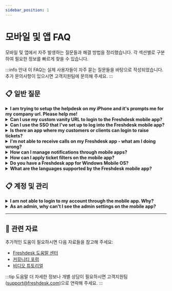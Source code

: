 ```yaml
---
sidebar_position: 1
---
```


# 모바일 및 앱 FAQ

모바일 및 앱에서 자주 발생하는 질문들과 해결 방법을 정리했습니다. 각 섹션별로 구분하여 필요한 정보를 빠르게 찾을 수 있습니다.

:::info 안내
이 FAQ는 실제 사용자들이 자주 묻는 질문들을 바탕으로 작성되었습니다. 추가 문의사항이 있으시면 고객지원팀에 문의해 주세요.
:::


## 📋 일반 질문

<details>
<summary><strong>I am trying to setup the helpdesk on my iPhone and it's prompts me for my company url. Please help me!</strong></summary>

When you are on the go, you would want to have Freshdesk wired to your phone to track the notifications on the tickets. We do have a mobile app that would help you check tickets, respond to them and track customers as well as social channels. Furthermore, attending calls on the app has never been more convenient as you would be able to return them from the app itself.Once you set this up, the first step would be to enter the company URL which would be the **"****account URL"** (yourcompany.freshdesk.com) that you use to login to the portal.  If you are using a custom URL for your Freshdesk Account, you could make use of that as well, while logging in.

</details>

<details>
<summary><strong>Can I use my custom vanity URL to login to the Freshdesk mobile app?</strong></summary>

If you are using a custom URL with your Freshdesk Account, you could use the same on the Freshdesk Mobile App, for login. At the same time, the default Freshdesk URL, which would go by YourCompanyName.freshdesk.com would work as well and could also be used for login using the Mobile App.

</details>

<details>
<summary><strong>Can I use the SSO that I've set up to log into the Freshdesk mobile app?</strong></summary>

Yes, you'll be able to log into your Freshdesk account using the credentials you use for the SSO you have set up. You would also have the option to bypass the SSO and use the normal Freshdesk login.

</details>

<details>
<summary><strong>Is there an app where my customers or clients can login to raise tickets?</strong></summary>

As of now, the Freshdesk Mobile app is only for agents to use on-the-go and not for customers. If you are looking for a customer facing mobile app, leave us an email at support@freshdesk.com and one of our agents will be in touch.

</details>

<details>
<summary><strong>I'm not able to receive calls on my Freshdesk app - what am I doing wrong?</strong></summary>

Can you ensure the following:- Your Freshdesk account is set to accept calls via **Browser/app** (from the Call Button next to the Agent Avatar).
- The option to allow incoming calls on the app is turned on (under the App Settings).
- If you are receiving calls from the browser but not on the app, then please ensure the Freshdesk app is running in the background and not closed.Please write to **support@freshdesk.com** if you are facing issues in finding the options listed above.

</details>

<details>
<summary><strong>How can I manage notifications through mobile apps?</strong></summary>

Using your Freshdesk Mobile App, you would be able to receive notifications on ticket updates. In your Mobile App, navigate to **Settings-->Ticket Notifications**. There, you would be able to manage the push notifications you would like to receive, by Turning On/Off the listed options.You could also change the Notification Tone or turn on/off the Vibrate option from the same menu. The changes would get auto-saved.

</details>

<details>
<summary><strong>How can I apply ticket filters on the mobile app?</strong></summary>

**TABLE OF CONTENTS**- [](#%E2%80%8B)[Working with filters](#Working-with-filters)
- [Viewing filtered tickets ](#Viewing-filtered-tickets%C2%A0)
- [](#The-ticket-list-view-lets-you-check-the-tickets-with-a-list-of-filters-automatically-applied.-Each-time-you-choose-a-view,-the-tickets-will-be-displayed-with-a-list-of-filters-applied.-For-example,-as-an-admin,-you-may-want-to-view-the-list-of-unresolved-tickets-daily.-You-can-simply-choose-)[Viewing custom filters](#Viewing-custom-filters)Working with filters on the mobile app can save you time and help you stay organized when managing your customer support tickets on the go. By using filters, you can quickly find the tickets you need to work on and ensure that you're providing timely and effective support to your customers.Freshdesk mobile app on Andriod and iOS both, allows users to use default and custom drop-down fields in Freshdesk as filters to find a specific list of tickets. You can sort through tickets based on agents, group type, created time, resolution due date, and other criteria. With ticket filters, you can:- Search for a specific ticket using the global search
- Create custom views for all the frequently accessed ticket lists
- Search for tickets on the fly using the ticket filter**Working with filters**
Freshdesk app provides a wide range of filters that help you narrow down your ticket views based on your preference. For example, the Priority field allows you to filter and view tickets based on the ticket priority - High, low, medium, or urgent.You can filter the tickets by source, type, status, agents assigned to, tags, products, and even the custom fields that you have created.Also, you can view the tickets based on various date and time filters and further choose a day or specific time period. For example,  you can view the tickets resolved or closed in the past 1 hour.- Created: View tickets based on the ticket creation date or time.
- Closed at: View tickets closed at a particular time or day.
- Resolved at: View tickets resolved at a particular time or day
- Resolution due by: View tickets that must be resolved before a particular day or time.**Viewing filtered tickets**
The ticket list view lets you check the tickets with a list of filters automatically applied. Each time you choose a view, the tickets will be displayed with a list of filters applied. For example, as an admin, you may want to view the list of unresolved tickets daily. You can simply choose "All unresolved tickets" default ticket view. The ticket list views save you time and help you quickly identify tickets based on your preference.![Image](https://s3.amazonaws.com/cdn.freshdesk.com/data/helpdesk/attachments/production/50008450292/original/r1K5nBidNTUmWLoR7Ke1lqhZGwo526pSgQ.png?1685011620)The ticket filtering feature on a Freshdesk mobile app is easy and straightforward. Here are the primary steps to follow:-
Open the Freshdesk app on your mobile.-
Tap on the "Tickets" tab to view your tickets.-
Click on the three dots next to the search icon on the top right corner of your screen, within the tickets tab.-
Tap on the filtering option, and a menu of filter options as drop-down fields will appear.-
Select the drop-down field that best suits your needs, and the associated options will pop-up from the bottom of the screen.![Image](https://s3.amazonaws.com/cdn.freshdesk.com/data/helpdesk/attachments/production/50008450312/original/XQpGRn62LaXbSy8ueBkpzNYRSTgq4hXiYA.png?1685011767)6. You can also reset the filters by clicking the ‘Reset filters’ button.![Image](https://s3.amazonaws.com/cdn.freshdesk.com/data/helpdesk/attachments/production/50008450323/original/YqbuuHEQrXyqt2bIZF8KDAL6JI7YHzXkOw.png?1685011838)Once you have selected the desired filter option from the drop-down, click on the ‘Apply filters’, and the ticket list will automatically update to display only the tickets that meet the selected criteria.**Viewing custom filters**
You can, however, create custom views on the web browser and then access them through the Mobile App. The list of custom views would be available at the top of the tickets list, on the Mobile App, from which you could choose a custom view.**For more details on ticket filters [click here](https://support.freshdesk.com/en/support/solutions/articles/37559-working-with-the-ticket-list-view#Working-with-filters)**[](https://support.freshdesk.com/en/support/solutions/articles/37559-working-with-the-ticket-list-view#Working-with-filters)

</details>

<details>
<summary><strong>Do you have a Freshdesk app for Windows Mobile OS?</strong></summary>

As of now, our apps are only for iOS and Android and we do not have a Windows Mobile App currently. However, this is a part of our Product Enhancement Roadmap.

</details>

<details>
<summary><strong>What are the languages supported by the Freshdesk mobile app?</strong></summary>

The Freshdesk mobile app currently supports 18 different languages and here is the list of those languages:EnglishChinese (simplified)HungarianFrenchThaiItalianDutchMalayPolishSpanishBahasaSwedishPortugueseDanishTurkishChinese (traditional)FinnishVietnameseThese languages are applicable for both support agents as well as field technician views and on both Android & iOS.

</details>


## 📋 계정 및 관리

<details>
<summary><strong>I am not able to login to my account through the mobile app. Why?</strong></summary>

Please verify the Freshdesk URL. It would go by *your_company_name*.freshdesk.com. Your Username would be your agent email address and you would have to enter your password.Also, if you have SSO, you would have to use your SSO credentials accordingly. Also please open your account in the browser and do the following steps:Type your URL in the address bar, hit enter and select Login. And then choose the option " Are you an Agent? Login here" and it will redirect you to the Freshworks page. Select "Forgot password" option, enter your email address and a password reset link will be sent to your email. Reset the password using the link and you can log in to the account.If you continue to face any issues with login, please feel free to write to support@freshdesk.com and one of our agents would get in contact with you to assist you regarding this.

</details>

<details>
<summary><strong>As an admin, why can't I see the admin settings on the mobile app?</strong></summary>

As of now, the mobile app is designed for an agent when they are on-the-go and to respond or makes updates to tickets with high priority and need attention when you are away from office. Admin settings would be part of the configuration for workflows and so, it is currently a part of the Web App only and not part of the Freshdesk Mobile App.

</details>


---

## 🔗 관련 자료

추가적인 도움이 필요하시면 다음 자료들을 참고해 주세요:

- [Freshdesk 도움말 센터](https://support.freshdesk.com)
- [커뮤니티 포럼](https://community.freshworks.com)
- [비디오 튜토리얼](https://freshdesk.com/resources/videos)

:::tip 도움말
더 자세한 정보나 개별 상담이 필요하시면 고객지원팀(support@freshdesk.com)으로 연락해 주세요.
:::
